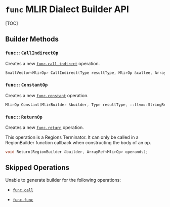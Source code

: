 # `func` MLIR Dialect Builder API

[TOC]

## Builder Methods

### `func::CallIndirectOp`

Creates a new [`func.call_indirect`](https://mlir.llvm.org/docs/Dialects/Func/#funccall_indirect-funccall_indirectop)
operation.

```c++
SmallVector<MlirOp> CallIndirect(Type resultType, MlirOp &callee, ArrayRef<MlirOp> callee_operands, /*optional*/::mlir::ArrayAttr arg_attrs = {}, /*optional*/::mlir::ArrayAttr res_attrs = {});
```

### `func::ConstantOp`

Creates a new [`func.constant`](https://mlir.llvm.org/docs/Dialects/Func/#funcconstant-funcconstantop)
operation.

```c++
MlirOp Constant(MlirBuilder &builder, Type resultType, ::llvm::StringRef value);
```

### `func::ReturnOp`

Creates a new [`func.return`](https://mlir.llvm.org/docs/Dialects/Func/#funcreturn-funcreturnop)
operation.

This operation is a Regions Terminator. It can only be called in a RegionBuilder
function callback when constructing the body of an op.

```c++
void Return(RegionBuilder &builder, ArrayRef<MlirOp> operands);
```

## Skipped Operations

Unable to generate builder for the following operations:

 - [`func.call`](https://mlir.llvm.org/docs/Dialects/Func/#funccall-funccallop)

 - [`func.func`](https://mlir.llvm.org/docs/Dialects/Func/#funcfunc-funcfuncop)

